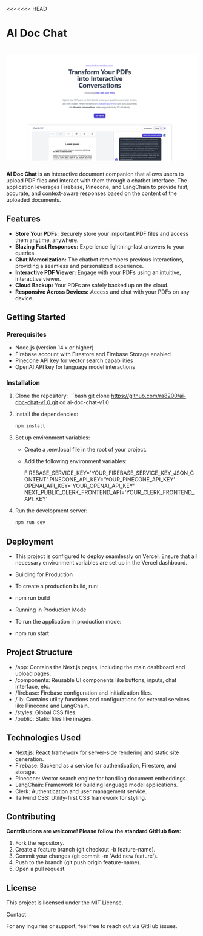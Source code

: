 <<<<<<< HEAD
# AI Doc Chat
![alt text](public/ReadMe.png)
=======
**AI Doc Chat** is an interactive document companion that allows users to upload PDF files and interact with them through a chatbot interface. The application leverages Firebase, Pinecone, and LangChain to provide fast, accurate, and context-aware responses based on the content of the uploaded documents.

## Features

- **Store Your PDFs:** Securely store your important PDF files and access them anytime, anywhere.
- **Blazing Fast Responses:** Experience lightning-fast answers to your queries.
- **Chat Memorization:** The chatbot remembers previous interactions, providing a seamless and personalized experience.
- **Interactive PDF Viewer:** Engage with your PDFs using an intuitive, interactive viewer.
- **Cloud Backup:** Your PDFs are safely backed up on the cloud.
- **Responsive Across Devices:** Access and chat with your PDFs on any device.

## Getting Started

### Prerequisites

- Node.js (version 14.x or higher)
- Firebase account with Firestore and Firebase Storage enabled
- Pinecone API key for vector search capabilities
- OpenAI API key for language model interactions

### Installation

1. Clone the repository:
        ```bash
    git clone https://github.com/ra8200/ai-doc-chat-v1.0.git
    cd ai-doc-chat-v1.0

2. Install the dependencies:
    ```bash
    npm install

3. Set up environment variables:

    - Create a .env.local file in the root of your project.

    - Add the following environment variables:

        FIREBASE_SERVICE_KEY='YOUR_FIREBASE_SERVICE_KEY_JSON_CONTENT'
        PINECONE_API_KEY='YOUR_PINECONE_API_KEY'
        OPENAI_API_KEY='YOUR_OPENAI_API_KEY'
        NEXT_PUBLIC_CLERK_FRONTEND_API='YOUR_CLERK_FRONTEND_API_KEY'

4. Run the development server:
    ```bash
    npm run dev

## Deployment

- This project is configured to deploy seamlessly on Vercel. Ensure that all necessary environment variables are set up in the Vercel dashboard.

- Building for Production

- To create a production build, run:

- npm run build

- Running in Production Mode

- To run the application in production mode:

- npm run start

## Project Structure

- /app: Contains the Next.js pages, including the main dashboard and upload pages.
- /components: Reusable UI components like buttons, inputs, chat interface, etc.
- /firebase: Firebase configuration and initialization files.
- /lib: Contains utility functions and configurations for external services like Pinecone and LangChain.
- /styles: Global CSS files.
- /public: Static files like images.

## Technologies Used

- Next.js: React framework for server-side rendering and static site generation.
- Firebase: Backend as a service for authentication, Firestore, and storage.
- Pinecone: Vector search engine for handling document embeddings.
- LangChain: Framework for building language model applications.
- Clerk: Authentication and user management service.
- Tailwind CSS: Utility-first CSS framework for styling.

## Contributing

**Contributions are welcome! Please follow the standard GitHub flow:**

1. Fork the repository.
2. Create a feature branch (git checkout -b feature-name).
3. Commit your changes (git commit -m 'Add new feature').
4. Push to the branch (git push origin feature-name).
5. Open a pull request.

## License

This project is licensed under the MIT License.

Contact

For any inquiries or support, feel free to reach out via GitHub issues.
